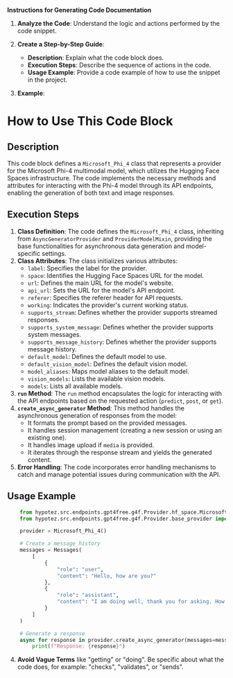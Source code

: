 **Instructions for Generating Code Documentation**

1. **Analyze the Code**: Understand the logic and actions performed by the code snippet.

2. **Create a Step-by-Step Guide**:
    - **Description**: Explain what the code block does.
    - **Execution Steps**: Describe the sequence of actions in the code.
    - **Usage Example**: Provide a code example of how to use the snippet in the project.

3. **Example**:

How to Use This Code Block
=========================================================================================

Description
-------------------------
This code block defines a `Microsoft_Phi_4` class that represents a provider for the Microsoft Phi-4 multimodal model, which utilizes the Hugging Face Spaces infrastructure. The code implements the necessary methods and attributes for interacting with the Phi-4 model through its API endpoints, enabling the generation of both text and image responses.

Execution Steps
-------------------------
1. **Class Definition**:  The code defines the `Microsoft_Phi_4` class, inheriting from `AsyncGeneratorProvider` and `ProviderModelMixin`, providing the base functionalities for asynchronous data generation and model-specific settings.
2. **Class Attributes**: The class initializes various attributes:
    - `label`: Specifies the label for the provider.
    - `space`:  Identifies the Hugging Face Spaces URL for the model.
    - `url`: Defines the main URL for the model's website.
    - `api_url`: Sets the URL for the model's API endpoint.
    - `referer`:  Specifies the referer header for API requests.
    - `working`: Indicates the provider's current working status.
    - `supports_stream`:  Defines whether the provider supports streamed responses.
    - `supports_system_message`:  Defines whether the provider supports system messages.
    - `supports_message_history`:  Defines whether the provider supports message history.
    - `default_model`:  Defines the default model to use.
    - `default_vision_model`: Defines the default vision model.
    - `model_aliases`:  Maps model aliases to the default model.
    - `vision_models`:  Lists the available vision models.
    - `models`:  Lists all available models.
3. **`run` Method**: The `run` method encapsulates the logic for interacting with the API endpoints based on the requested action (`predict`, `post`, or `get`).
4. **`create_async_generator` Method**: This method handles the asynchronous generation of responses from the model:
    - It formats the prompt based on the provided messages.
    - It handles session management (creating a new session or using an existing one).
    - It handles image upload if `media` is provided.
    - It iterates through the response stream and yields the generated content.
5. **Error Handling**: The code incorporates error handling mechanisms to catch and manage potential issues during communication with the API.

Usage Example
-------------------------

```python
    from hypotez.src.endpoints.gpt4free.g4f.Provider.hf_space.Microsoft_Phi_4 import Microsoft_Phi_4
    from hypotez.src.endpoints.gpt4free.g4f.Provider.base_provider import Messages

    provider = Microsoft_Phi_4()

    # Create a message history
    messages = Messages(
        [
            {
                "role": "user",
                "content": "Hello, how are you?"
            },
            {
                "role": "assistant",
                "content": "I am doing well, thank you for asking. How can I assist you today?"
            }
        ]
    )

    # Generate a response
    async for response in provider.create_async_generator(messages=messages):
        print(f"Response: {response}")

```

4. **Avoid Vague Terms** like "getting" or "doing". Be specific about what the code does, for example: "checks", "validates", or "sends".